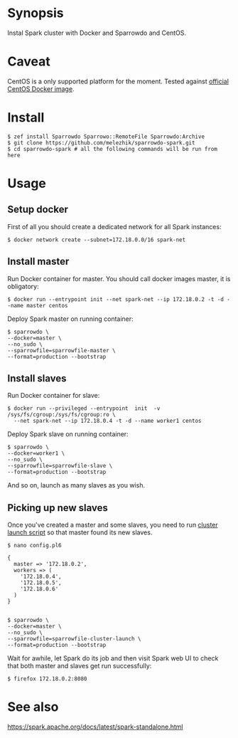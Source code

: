 # Synopsis

Instal Spark cluster with Docker and Sparrowdo and CentOS.

# Caveat

CentOS is a only supported platform for the moment. Tested against [official CentOS Docker image](https://hub.docker.com/_/centos/).

# Install

    $ zef install Sparrowdo Sparrowo::RemoteFile Sparrowdo:Archive
    $ git clone https://github.com/melezhik/sparrowdo-spark.git
    $ cd sparrowdo-spark # all the following commands will be run from here

# Usage

## Setup docker

First of all you should create a dedicated network for all Spark instances:

    $ docker network create --subnet=172.18.0.0/16 spark-net

## Install master

Run Docker container for master. You should call docker images master, it is obligatory:

    $ docker run --entrypoint init --net spark-net --ip 172.18.0.2 -t -d --name master centos

Deploy Spark master on running container:

    $ sparrowdo \
    --docker=master \
    --no_sudo \
    --sparrowfile=sparrowfile-master \
    --format=production --bootstrap
  
## Install slaves

Run Docker container for slave:

    $ docker run --privileged --entrypoint  init  -v /sys/fs/cgroup:/sys/fs/cgroup:ro \
      --net spark-net --ip 172.18.0.4 -t -d --name worker1 centos

Deploy Spark slave on running container:

    $ sparrowdo \
    --docker=worker1 \
    --no_sudo \
    --sparrowfile=sparrowfile-slave \
    --format=production --bootstrap


And so on, launch as many slaves as you wish.

## Picking up new slaves

Once you've created a master and some slaves, you need to run [cluster launch script](https://spark.apache.org/docs/latest/spark-standalone.html#cluster-launch-scripts)
so that master found its new slaves.

    $ nano config.pl6

    {
      master => '172.18.0.2',
      workers => (
        '172.18.0.4',
        '172.18.0.5',
        '172.18.0.6'
      )
    }


    $ sparrowdo \
    --docker=master \
    --no_sudo \
    --sparrowfile=sparrowfile-cluster-launch \
    --format=production --bootstrap


Wait for awhile, let Spark do its job and then visit Spark web UI to check that both master and slaves get run successfully:

    $ firefox 172.18.0.2:8080

# See also

https://spark.apache.org/docs/latest/spark-standalone.html
